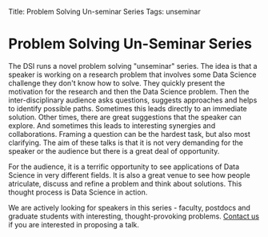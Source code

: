 Title: Problem Solving Un-seminar Series
Tags: unseminar

# Problem Solving Un-Seminar Series

The DSI runs a novel problem solving "unseminar" series.  The idea is that a speaker is working on a
research problem that involves some Data Science challenge they don't know how to solve.  They
quickly present the motivation for the research and then the Data Science problem.  Then the
inter-disciplinary audience asks questions, suggests approaches and helps to identify possible
paths.  Sometimes this leads directly to an immediate solution.  Other times, there are great
suggestions that the speaker can explore.  And sometimes this leads to interesting synergies and
collaborations. 
Framing a question can be the hardest task, but also most clarifying.
The aim of these talks is that it is not very demanding for the speaker or the audience
but there is a great deal of opportunity.

For the audience, it is a terrific opportunity to see applications of Data Science in 
very different fields. It is also a great venue to see how people atriculate,
discuss and refine a problem and think about solutions. This thought process
is Data Science in action.

We are actively looking for speakers in this series - faculty, postdocs and graduate students
with interesting, thought-provoking problems.
[Contact us](mailto:datascience@ucdavis.edu) if you are interested in proposing a talk.

